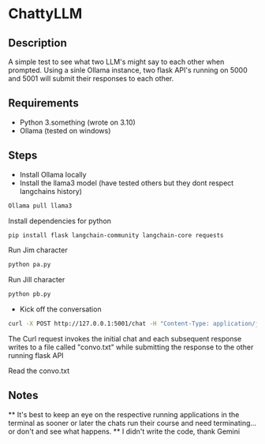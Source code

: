 # ChattyLLM

## Description
A simple test to see what two LLM's might say to each other when prompted.  Using a sinle Ollama instance, two flask API's running on 5000 and 5001 will submit their responses to each other.

## Requirements
* Python 3.something (wrote on 3.10)
* Ollama (tested on windows)

## Steps
* Install Ollama locally
* Install the llama3 model (have tested others but they dont respect langchains history)
```bash
Ollama pull llama3
```
Install dependencies for python
```bash
pip install flask langchain-community langchain-core requests
```

Run Jim character
```bash
python pa.py
```

Run Jill character
```bash
python pb.py
```

* Kick off the conversation
```bash
curl -X POST http://127.0.0.1:5001/chat -H "Content-Type: application/json" -d "{\"message\": \"My name is Jill tell me about  yourself\"}"
```

The Curl request invokes the initial chat and each subsequent response writes to a file called "convo.txt" while submitting the response to the other running flask API

Read the convo.txt

## Notes
** It's best to keep an eye on the respective running applications in the terminal as sooner or later the chats run their course and need terminating... or don't and see what happens.
** I didn't write the code, thank Gemini
